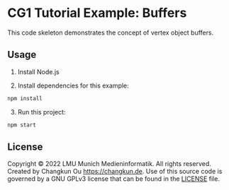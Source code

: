 # CG1 Tutorial Example: Buffers

This code skeleton demonstrates the concept of vertex object buffers.

## Usage

1. Install Node.js

2. Install dependencies for this example:

```sh
npm install
```

3. Run this project:

```sh
npm start
```

## License

Copyright © 2022 LMU Munich Medieninformatik. All rights reserved.
Created by Changkun Ou <https://changkun.de>. Use of this source
code is governed by a GNU GPLv3 license that can be found in the
[LICENSE](./LICENSE) file.